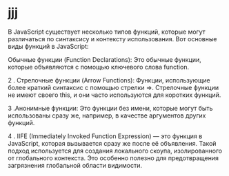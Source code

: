 # jjj
В JavaScript существует несколько типов функций, которые могут различаться по синтаксису и контексту использования. Вот основные виды функций в JavaScript:

Обычные функции (Function Declarations): Это обычные функции, которые объявляются с помощью ключевого слова function.

2 . Стрелочные функции (Arrow Functions): Функции, использующие более краткий синтаксис с помощью стрелки =>. Стрелочные функции не имеют своего this, и они часто используются для коротких функций.

3 .Анонимные функции: Это функции без имени, которые могут быть использованы сразу же, например, в качестве аргументов других функций.

4 . IIFE (Immediately Invoked Function Expression) — это функция в JavaScript, которая вызывается сразу же после её объявления. Такой подход используется для создания локального скоупа, изолированного от глобального контекста. Это особенно полезно для предотвращения загрязнения глобальной области видимости.
